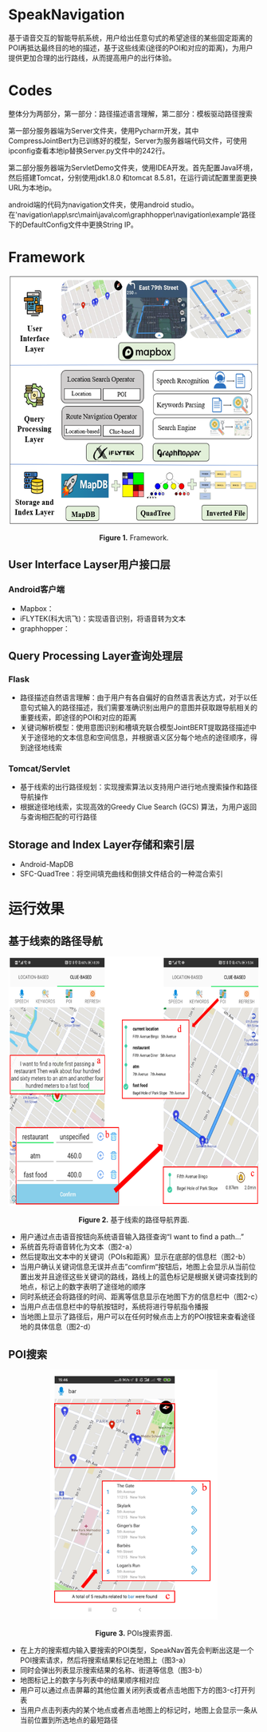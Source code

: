 # SpeakNavigation
基于语音交互的智能导航系统，用户给出任意句式的希望途径的某些固定距离的POI再抵达最终目的地的描述，基于这些线索(途径的POI和对应的距离)，为用户提供更加合理的出行路线，从而提高用户的出行体验。

# Codes
整体分为两部分，第一部分：路径描述语言理解，第二部分：模板驱动路径搜索

第一部分服务器端为Server文件夹，使用Pycharm开发，其中CompressJointBert为已训练好的模型，Server为服务器端代码文件，可使用ipconfig查看本地ip替换Server.py文件中的242行。

第二部分服务器端为ServletDemo文件夹，使用IDEA开发。首先配置Java环境，然后搭建Tomcat，分别使用jdk1.8.0
和tomcat 8.5.81，在运行调试配置里面更换URL为本地ip。

android端的代码为navigation文件夹，使用android studio。在'navigation\app\src\main\java\com\graphhopper\navigation\example'路径下的DefaultConfig文件中更换String IP。

# Framework
<p align="center">
<img src=".\img\framework.png" height = "500" alt="" align=center />
<br><br>
<b>Figure 1.</b> Framework.
</p>

## User Interface Layser用户接口层
### Android客户端
+ Mapbox：
+ iFLYTEK(科大讯飞)：实现语音识别，将语音转为文本
+ graphhopper：


## Query Processing Layer查询处理层
### Flask
+ 路径描述自然语言理解：由于用户有各自偏好的自然语言表达方式，对于以任意句式输入的路径描述，我们需要准确识别出用户的意图并获取跟导航相关的重要线索，即途径的POI和对应的距离
+ 关键词解析模型：使用意图识别和槽填充联合模型JointBERT提取路径描述中关于途径地的文本信息和空间信息，并根据语义区分每个地点的途径顺序，得到途径地线索

### Tomcat/Servlet
+ 基于线索的出行路径规划：实现搜索算法以支持用户进行地点搜索操作和路径导航操作
+ 根据途径地线索，实现高效的Greedy Clue Search (GCS) 算法，为用户返回与查询相匹配的可行路径

## Storage and Index Layer存储和索引层
+ Android-MapDB
+ SFC-QuadTree：将空间填充曲线和倒排文件结合的一种混合索引

# 运行效果
## 基于线索的路径导航
<p align="center">
<img src=".\img\android1.png" height = "500" alt="" align=center />
<br><br>
<b>Figure 2.</b> 基于线索的路径导航界面.
</p>

+ 用户通过点击语音按钮向系统语音输入路径查询“I want to find a path…”
+ 系统首先将语音转化为文本（图2-a）
+ 然后提取出文本中的关键词（POIs和距离）显示在底部的信息栏（图2-b）
+ 当用户确认关键词信息无误并点击”comfirm“按钮后，地图上会显示从当前位置出发并且途径这些关键词的路线，路线上的蓝色标记是根据关键词查找到的地点，标记上的数字表明了途径地的顺序
+ 同时系统还会将路径的时间、距离等信息显示在地图下方的信息栏中（图2-c）
+ 当用户点击信息栏中的导航按钮时，系统将进行导航指令播报
+ 当地图上显示了路径后，用户可以在任何时候点击上方的POI按钮来查看途径地的具体信息（图2-d）

## POI搜索
<p align="center">
<img src=".\img\android2.png" height = "500" alt="" align=center />
<br><br>
<b>Figure 3.</b> POIs搜索界面.
</p>

+ 在上方的搜索框内输入要搜索的POI类型，SpeakNav首先会判断出这是一个POI搜索请求，然后将搜索结果标记在地图上（图3-a）
+ 同时会弹出列表显示搜索结果的名称、街道等信息（图3-b）
+ 地图标记上的数字与列表中的结果顺序相对应
+ 用户可以通过点击屏幕的其他位置关闭列表或者点击地图下方的图3-c打开列表
+ 当用户点击列表内的某个地点或者点击地图上的标记时，地图上会显示一条从当前位置到所选地点的最短路径


